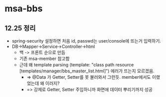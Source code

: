 # msa-bbs
## 12.25 정리
* spring-security 설정하면 처음 id, passwd는 user/console에 뜨는거 입력하기.
* DB->Mapper->Service->Controller->html
  * 백 -> 프론트 순으로 만듬
  * 기존 msa-member 참고함
  * 근데 왜 template parsing (template: "class path resource [templates/manager/bbs_master_list.html]") 에러가 뜨는지 모르겠음.
    * => @Data 가 Getter, Setter를 못 불러와서 그런듯. member에서도 이랬었는데 왜 이러지?
    * => 강제로 Getter, Setter 주입하니까 화면에 데이터 뿌리기까지 성공